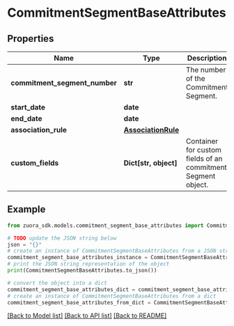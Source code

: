 # CommitmentSegmentBaseAttributes


## Properties

Name | Type | Description | Notes
------------ | ------------- | ------------- | -------------
**commitment_segment_number** | **str** | The number of the Commitment Segment. | [optional] 
**start_date** | **date** |  | 
**end_date** | **date** |  | 
**association_rule** | [**AssociationRule**](AssociationRule.md) |  | [optional] 
**custom_fields** | **Dict[str, object]** | Container for custom fields of an commitment Segment object. | [optional] 

## Example

```python
from zuora_sdk.models.commitment_segment_base_attributes import CommitmentSegmentBaseAttributes

# TODO update the JSON string below
json = "{}"
# create an instance of CommitmentSegmentBaseAttributes from a JSON string
commitment_segment_base_attributes_instance = CommitmentSegmentBaseAttributes.from_json(json)
# print the JSON string representation of the object
print(CommitmentSegmentBaseAttributes.to_json())

# convert the object into a dict
commitment_segment_base_attributes_dict = commitment_segment_base_attributes_instance.to_dict()
# create an instance of CommitmentSegmentBaseAttributes from a dict
commitment_segment_base_attributes_from_dict = CommitmentSegmentBaseAttributes.from_dict(commitment_segment_base_attributes_dict)
```
[[Back to Model list]](../README.md#documentation-for-models) [[Back to API list]](../README.md#documentation-for-api-endpoints) [[Back to README]](../README.md)


